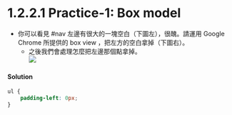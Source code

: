 # 1.2.2.1 Practice-1: Box model

* 你可以看見 #nav 左邊有很大的一塊空白（下圖左），很醜。請運用 Google Chrome 所提供的 box view ，把左方的空白拿掉（下圖右）。
	* 之後我們會處理怎麼把左邊那個點拿掉。	
	![](/assets/img18.png)

#### Solution
```css
ul {
	padding-left: 0px;
}
```
